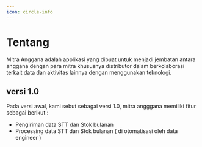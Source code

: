 ```yaml
---
icon: circle-info
---
```


# Tentang

Mitra Anggana adalah applikasi yang dibuat untuk menjadi jembatan antara anggana dengan para mitra khususnya distributor dalam berkolaborasi terkait data dan aktivitas lainnya dengan menggunakan teknologi.

## versi 1.0

Pada versi awal, kami sebut sebagai versi 1.0, mitra angggana memiliki fitur sebagai berikut :&#x20;

* Pengiriman data STT dan Stok bulanan
* Processing data STT dan Stok bulanan ( di otomatisasi oleh data engineer )

